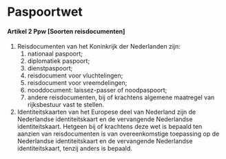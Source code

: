 # Paspoortwet

#### Artikel 2 Ppw [Soorten reisdocumenten]

1. Reisdocumenten van het Koninkrijk der Nederlanden zijn:
    1. nationaal paspoort;
    2. diplomatiek paspoort;
    3. dienstpaspoort;
    4. reisdocument voor vluchtelingen;
    5. reisdocument voor vreemdelingen;
    6. nooddocument: laissez-passer of noodpaspoort;
    7. andere reisdocumenten, bij of krachtens algemene maatregel van rijksbestuur vast te stellen.
2. Identiteitskaarten van het Europese deel van Nederland zijn de Nederlandse identiteitskaart en de vervangende Nederlandse identiteitskaart. Hetgeen bij of krachtens deze wet is bepaald ten aanzien van reisdocumenten is van overeenkomstige toepassing op de Nederlandse identiteitskaart en de vervangende Nederlandse identiteitskaart, tenzij anders is bepaald.
